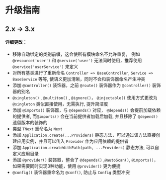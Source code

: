 # 升级指南

## 2.x -> 3.x

#### 详细更改：

- 移除自动绑定的类别前缀，这会使所有模块命名不允许重复， 例如 `@resource('user')` 和 `@service('user')` 无法同时使用，推荐使用 `@service('userService')` 来定义
- 对所有基类进行了重新命名 `Controller => BaseController`, `Service => BaseService` 等等, 使语义更加清晰，同时不会和装饰器命名产生冲突
- 添加 `@controller()` 装饰器，之前 `@route()` 装饰器作为 `@controller()` 装饰器的别名
- `@singleton()` , `@multiton()` , `@ignore()`， `@injectable()` 使用方式更改为 `@singleton` 类似直接使用，无需执行, 提升简洁度
- 添加 `@imports()` 装饰器，与 `@depends()` 对应， `@depends()` 会提前加载依赖的提供者, 而`@imports()` 会在当前提供者加载后加载, 并且移除了 `@depend()` 遗留版本的装饰的
- 类型 `TNext` 重命名为 `Next`
- 添加 `Application.create(...Providers)` 静态方法，可以通过该方法直接创建应用实例，并且可以传入 `Provider` 作为应用依赖的提供者
- 添加 `Application.createWithPath(path, ...Providers)` 静态方法, 可以自定义应用目录
- 添加 `@provider()` 装饰器，整合了 `@depends()` ,`@autoScan()`, `@imports()`， 如果需要同时实现3种功能，使用 `@provider()` 更为便捷
- `@config()` 装饰器重命名为 `@conf()`, 防止与 `Config` 类型冲突
